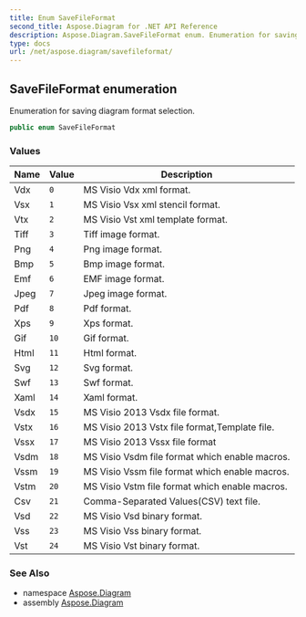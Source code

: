 ```yaml
---
title: Enum SaveFileFormat
second_title: Aspose.Diagram for .NET API Reference
description: Aspose.Diagram.SaveFileFormat enum. Enumeration for saving diagram format selection
type: docs
url: /net/aspose.diagram/savefileformat/
---
```

## SaveFileFormat enumeration

Enumeration for saving diagram format selection.

```csharp
public enum SaveFileFormat
```

### Values

| Name | Value | Description |
| --- | --- | --- |
| Vdx | `0` | MS Visio Vdx xml format. |
| Vsx | `1` | MS Visio Vsx xml stencil format. |
| Vtx | `2` | MS Visio Vst xml template format. |
| Tiff | `3` | Tiff image format. |
| Png | `4` | Png image format. |
| Bmp | `5` | Bmp image format. |
| Emf | `6` | EMF image format. |
| Jpeg | `7` | Jpeg image format. |
| Pdf | `8` | Pdf format. |
| Xps | `9` | Xps format. |
| Gif | `10` | Gif format. |
| Html | `11` | Html format. |
| Svg | `12` | Svg format. |
| Swf | `13` | Swf format. |
| Xaml | `14` | Xaml format. |
| Vsdx | `15` | MS Visio 2013 Vsdx file format. |
| Vstx | `16` | MS Visio 2013 Vstx file format,Template file. |
| Vssx | `17` | MS Visio 2013 Vssx file format |
| Vsdm | `18` | MS Visio Vsdm file format which enable macros. |
| Vssm | `19` | MS Visio Vssm file format which enable macros. |
| Vstm | `20` | MS Visio Vstm file format which enable macros. |
| Csv | `21` | Comma-Separated Values(CSV) text file. |
| Vsd | `22` | MS Visio Vsd binary format. |
| Vss | `23` | MS Visio Vss binary format. |
| Vst | `24` | MS Visio Vst binary format. |

### See Also

* namespace [Aspose.Diagram](../../aspose.diagram/)
* assembly [Aspose.Diagram](../../)


